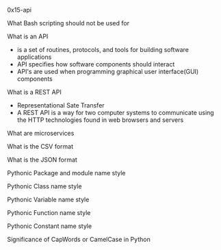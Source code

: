 0x15-api

What Bash scripting should not be used for

What is an API
- is a set of routines, protocols, and tools for building software applications
- API specifies how software components should interact
- API's are used when programming graphical user interface(GUI) components

What is a REST API
- Representational Sate Transfer
- A REST API is a way for two computer systems to communicate using the HTTP technologies found in web browsers and servers

What are microservices

What is the CSV format

What is the JSON format

Pythonic Package and module name style

Pythonic Class name style

Pythonic Variable name style

Pythonic Function name style

Pythonic Constant name style

Significance of CapWords or CamelCase in Python


